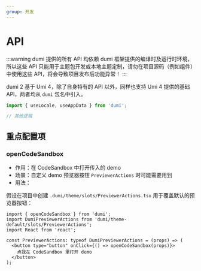 ```yaml
---
group: 开发
---
```


# API

:::warning
dumi 提供的所有 API 均依赖 dumi 框架提供的编译时及运行时环境，所以这些 API 只能用于主题包开发或本地主题定制，请勿在项目源码（例如组件）中使用这些 API，将会导致项目发布后功能异常！
:::

dumi 2 基于 Umi 4，除了自身特有的 API 以外，同样也支持 Umi 4 提供的基础 API，两者均从 `dumi` 包名中引入。

```ts
import { useLocale, useAppData } from 'dumi';

// 其他逻辑
```

## 重点配置项

### openCodeSandbox

- 作用：在 CodeSandbox 中打开传入的 demo
- 场景：自定义 demo 预览器按钮 `PreviewerActions` 时可能需要用到
- 用法：

假设在项目中创建 `.dumi/theme/slots/PreviewerActions.tsx` 用于覆盖默认的预览器按钮：

```tsx | pure
import { openCodeSandbox } from 'dumi';
import DumiPreviewerActions from 'dumi/theme-default/slots/PreviewerActions';
import React from 'react';

const PreviewerActions: typeof DumiPreviewerActions = (props) => (
  <button type="button" onClick={() => openCodeSandbox(props)}>
    点我在 CodeSandbox 里打开 demo
  </button>
);
```
